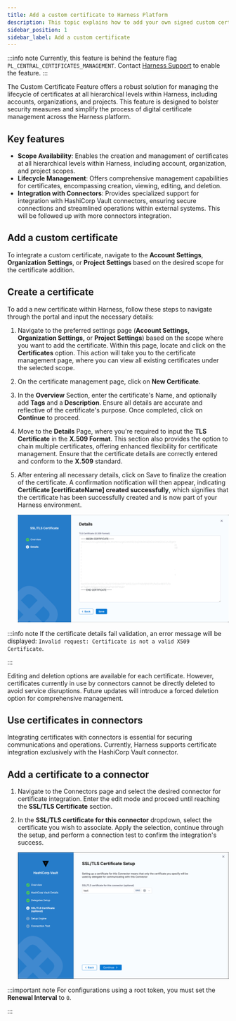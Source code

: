 ```yaml
---
title: Add a custom certificate to Harness Platform
description: This topic explains how to add your own signed custom certificate.
sidebar_position: 1
sidebar_label: Add a custom certificate
---
```

:::info note
Currently, this feature is behind the feature flag `PL_CENTRAL_CERTIFICATES_MANAGEMENT`. Contact [Harness Support](mailto:support@harness.io) to enable the feature.
:::

The Custom Certificate Feature offers a robust solution for managing the lifecycle of certificates at all hierarchical levels within Harness, including accounts, organizations, and projects. This feature is designed to bolster security measures and simplify the process of digital certificate management across the Harness platform.

## Key features

- **Scope Availability**: Enables the creation and management of certificates at all hierarchical levels within Harness, including account, organization, and project scopes.
- **Lifecycle Management**: Offers comprehensive management capabilities for certificates, encompassing creation, viewing, editing, and deletion.
- **Integration with Connectors**: Provides specialized support for integration with HashiCorp Vault connectors, ensuring secure connections and streamlined operations within external systems. This will be followed up with more connectors integration.

## Add a custom certificate

To integrate a custom certificate, navigate to the **Account Settings**, **Organization Settings**, or **Project Settings** based on the desired scope for the certificate addition.

## Create a certificate

To add a new certificate within Harness, follow these steps to navigate through the portal and input the necessary details:

1. Navigate to the preferred settings page (**Account Settings, Organization Settings,** or **Project Settings**) based on the scope where you want to add the certificate. Within this page, locate and click on the **Certificates** option. This action will take you to the certificate management page, where you can view all existing certificates under the selected scope.

2. On the certificate management page, click on **New Certificate**.

3. In the **Overview** Section, enter the certificate's Name, and optionally add **Tags** and a **Description**. Ensure all details are accurate and reflective of the certificate's purpose. Once completed, click on **Continue** to proceed.

4. Move to the **Details** Page, where you're required to input the **TLS Certificate** in the **X.509 Format**. This section also provides the option to chain multiple certificates, offering enhanced flexibility for certificate management. Ensure that the certificate details are correctly entered and conform to the **X.509** standard.

5. After entering all necessary details, click on Save to finalize the creation of the certificate. A confirmation notification will then appear, indicating **Certificate [certificateName] created successfully**, which signifies that the certificate has been successfully created and is now part of your Harness environment.

   ![](./static/TLSCertFormat.png)

:::info note
If the certificate details fail validation, an error message will be displayed: `Invalid request: Certificate is not a valid X509 Certificate`.

:::

Editing and deletion options are available for each certificate. However, certificates currently in use by connectors cannot be directly deleted to avoid service disruptions. Future updates will introduce a forced deletion option for comprehensive management.

## Use certificates in connectors

Integrating certificates with connectors is essential for securing communications and operations. Currently, Harness supports certificate integration exclusively with the HashiCorp Vault connector.

## Add a certificate to a connector

1. Navigate to the Connectors page and select the desired connector for certificate integration. Enter the edit mode and proceed until reaching the **SSL/TLS Certificate** section.
2. In the **SSL/TLS certificate for this connector** dropdown, select the certificate you wish to associate. Apply the selection, continue through the setup, and perform a connection test to confirm the integration's success.

   ![](./static/connectorAddCert.png)

:::important note
For configurations using a root token, you must set the **Renewal Interval** to `0`.

:::
